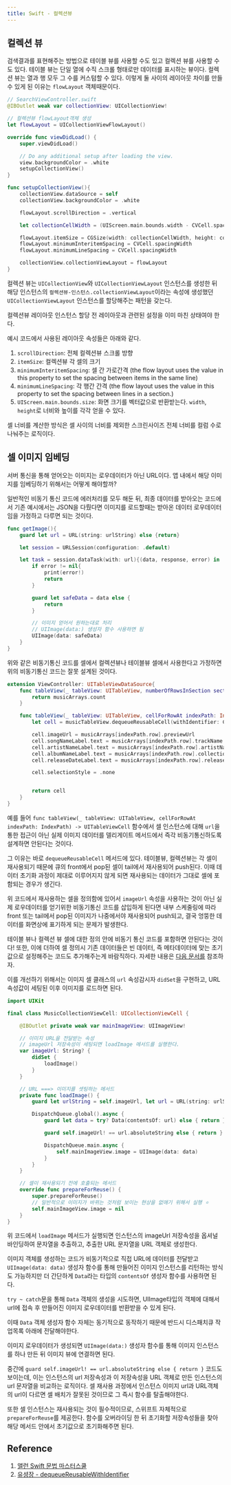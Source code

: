 ```yaml
---
title: Swift - 컬렉션뷰
---
```


## 컬렉션 뷰

검색결과를 표현해주는 방법으로 테이블 뷰를 사용할 수도 있고 컬렉션 뷰를 사용할 수도 있다. 테이블 뷰는 단일 열에 수직 스크롤 형태로만 데이터를 표시하는 뷰이다. 컬렉션 뷰는 열과 행 모두 그 수를 커스텀할 수 있다. 이렇게 둘 사이의 레이아웃 차이를 만들 수 있게 된 이유는 `flowLayout` 객체때문이다.

```swift
// SearchViewController.swift
@IBOutlet weak var collectionView: UICollectionView!

// 컬렉션뷰 flowLayout객체 생성
let flowLayout = UICollectionViewFlowLayout()

override func viewDidLoad() {
    super.viewDidLoad()

    // Do any additional setup after loading the view.
    view.backgroundColor = .white
    setupCollectionView()
}

func setupCollectionView(){
    collectionView.dataSource = self
    collectionView.backgroundColor = .white

    flowLayout.scrollDirection = .vertical

    let collectionCellWidth = (UIScreen.main.bounds.width - CVCell.spacingWidth * (CVCell.cellColumns - 1) ) /  CVCell.cellColumns

    flowLayout.itemSize = CGSize(width: collectionCellWidth, height: collectionCellWidth)
    flowLayout.minimumInteritemSpacing = CVCell.spacingWidth
    flowLayout.minimumLineSpacing = CVCell.spacingWidth

    collectionView.collectionViewLayout = flowLayout
}
```

컬렉션 뷰는 `UICollectionView`와 `UICollectionViewLayout` 인스턴스를 생성한 뒤 해당 인스턴스의 `컬렉션뷰-인스턴스.collectionViewLayout`이라는 속성에 생성했던 `UICollectionViewLayout` 인스턴스를 할당해주는 패턴을 갖는다.

컬렉션뷰 레이아웃 인스턴스 할당 전 레이아웃과 관련된 설정을 이미 마친 상태여야 한다.

예시 코드에서 사용된 레이아웃 속성들은 아래와 같다.

1. `scrollDirection`: 전체 컬렉션뷰 스크롤 방향
2. `itemSize`: 컬렉션뷰 각 셀의 크기
3. `minimumInteritemSpacing`: 셀 간 가로간격 (the flow layout uses the value in this property to set the spacing between items in the same line)
4. `minimumLineSpacing`: 각 행간 간격 (the flow layout uses the value in this property to set the spacing between lines in a section.)
5. `UIScreen.main.bounds.size`: 화면 크기를 벡터값으로 반환받는다. `width`, `height`로 너비와 높이를 각각 얻을 수 있다.

셀 너비를 계산한 방식은 셀 사이의 너비를 제외한 스크린사이즈 전체 너비를 컬럼 수로 나눠주는 로직이다.

## 셀 이미지 임베딩

서버 통신을 통해 얻어오는 이미지는 로우데이터가 아닌 URL이다. 앱 내에서 해당 이미지를 임베딩하기 위해서는 어떻게 해야할까?

일반적인 비동기 통신 코드에 에러처리를 모두 해둔 뒤, 최종 데이터를 받아오는 코드에서 기존 예시에서는 JSON을 다뤘다면 이미지를 로드할때는 받아온 데이터 로우데이터임을 가정하고 다루면 되는 것이다.

```swift
func getImage(){
    guard let url = URL(string: urlString) else {return}

    let session = URLSession(configuration: .default)

    let task = session.dataTask(with: url){(data, response, error) in
        if error != nil{
            print(error!)
            return
        }

        guard let safeData = data else {
            return
        }

        // 이미지 얻어서 원하는대로 처리
        // UIImage(data:) 생성자 함수 사용하면 됨
        UIImage(data: safeData)
    }
}
```

위와 같은 비동기통신 코드를 셀에서 컬렉션뷰나 테이블뷰 셀에서 사용한다고 가정하면 위의 비동기통신 코드는 잘못 설계된 것이다.

```swift
extension ViewController: UITableViewDataSource{
    func tableView(_ tableView: UITableView, numberOfRowsInSection section: Int) -> Int {
        return musicArrays.count
    }

    func tableView(_ tableView: UITableView, cellForRowAt indexPath: IndexPath) -> UITableViewCell {
        let cell = musicTableView.dequeueReusableCell(withIdentifier: Cell.musicCellIdentifier, for: indexPath) as! MusicCell

        cell.imageUrl = musicArrays[indexPath.row].previewUrl
        cell.songNameLabel.text = musicArrays[indexPath.row].trackName!.count > 15 ? "\(musicArrays[indexPath.row].trackName)..." : musicArrays[indexPath.row].trackName
        cell.artistNameLabel.text = musicArrays[indexPath.row].artistName
        cell.albumNameLabel.text = musicArrays[indexPath.row].collectionName
        cell.releaseDateLabel.text = musicArrays[indexPath.row].releaseDateString

        cell.selectionStyle = .none


        return cell
    }
}
```

예를 들어 `func tableView(_ tableView: UITableView, cellForRowAt indexPath: IndexPath) -> UITableViewCell` 함수에서 셀 인스턴스에 대해 `url`을 통한 접근이 아닌 실제 이미지 데이터를 델리게이트 메서드에서 즉각 비동기통신하도록 설계하면 안된다는 것이다.

그 이유는 바로 `dequeueReusableCell` 메서드에 있다. 테이블뷰, 컬렉션뷰는 각 셀이 재사용되기 때문에 큐의 front에서 pop된 셀이 tail에서 재사용되어 push된다. 이때 데이터 초기화 과정이 제대로 이루어지지 않게 되면 재사용되는 데이터가 그대로 셀에 포함되는 경우가 생긴다.

위 코드에서 재사용하는 셀을 정의함에 있어서 `imageUrl` 속성을 사용하는 것이 아닌 실제 로우데이터를 얻기위한 비동기통신 코드를 삽입하게 된다면 내부 스케줄링에 따라 front 또는 tail에서 pop된 이미지가 나중에서야 재사용되어 push되고, 결국 엉뚱한 데이터를 화면상에 표기하게 되는 문제가 발생한다.

테이블 뷰나 컬렉션 뷰 셀에 대한 정의 안에 비동기 통신 코드를 포함하면 안된다는 것이다! 또한, 이에 더하여 셀 정의시 기존 데이터들은 빈 데이터, 즉 메타데이터에 맞는 초기값으로 설정해주는 코드도 추가해주는게 바람직하다. 자세한 내용은 [다음 문서를](https://sihyungyou.github.io/iOS-dequeueReusableCell/) 참조하자.

이를 개선하기 위해서는 이미지 셀 클래스의 `url` 속성감시자 `didSet`을 구현하고, URL 속성값이 세팅된 이후 이미지를 로드하면 된다.

```swift
import UIKit

final class MusicCollectionViewCell: UICollectionViewCell {

    @IBOutlet private weak var mainImageView: UIImageView!

    // 이미지 URL을 전달받는 속성
    // imageUrl 저장속성이 세팅되면 loadImage 메서드를 실행한다.
    var imageUrl: String? {
        didSet {
            loadImage()
        }
    }

    // URL ===> 이미지를 셋팅하는 메서드
    private func loadImage() {
        guard let urlString = self.imageUrl, let url = URL(string: urlString)  else { return }

        DispatchQueue.global().async {
            guard let data = try? Data(contentsOf: url) else { return }

            guard self.imageUrl! == url.absoluteString else { return }

            DispatchQueue.main.async {
                self.mainImageView.image = UIImage(data: data)
            }
        }
    }

    // 셀이 재사용되기 전에 호출되는 메서드
    override func prepareForReuse() {
        super.prepareForReuse()
        // 일반적으로 이미지가 바뀌는 것처럼 보이는 현상을 없애기 위해서 실행 ⭐️
        self.mainImageView.image = nil
    }
}

```

위 코드에서 `loadImage` 메서드가 실행되면 인스턴스의 imageUrl 저장속성을 옵셔널 바인딩하여 문자열을 추출하고, 추출한 URL 문자열을 URL 객체로 생성한다.

이미지 객체를 생성하는 코드가 비동기적으로 직접 URL에 데이터를 전달받고 `UIImage(data: data)` 생성자 함수를 통해 만들어진 이미지 인스턴스를 리턴하는 방식도 가능하지만 더 간단하게 `Data`라는 타입의 `contentsOf` 생성자 함수를 사용하면 된다.

`try ~ catch`문을 통해 `Data` 객체의 생성을 시도하면, UIImage타입의 객체에 대해서 url에 접속 후 만들어진 이미지 로우데이터를 반환받을 수 있게 된다.

이때 `Data` 객체 생성자 함수 자체는 동기적으로 동작하기 때문에 반드시 디스패치큐 작업목록 아래에 전달해야한다.

이미지 로우데이터가 생성되면 `UIImage(data:)` 생성자 함수를 통해 이미지 인스턴스를 하나 만든 뒤 이미지 뷰에 연결하면 된다.

중간에 `guard self.imageUrl! == url.absoluteString else { return }` 코드도 보이는데, 이는 인스턴스의 url 저장속성과 이 저장속성을 URL 객체로 만든 인스턴스의 url 문자열을 비교하는 로직이다. 셀 재사용 과정에서 인스턴스 이미지 url과 URL객체의 url이 다르면 셀 배치가 잘못된 것이므로 그 즉시 함수를 탈출해야한다.

또한 셀 인스턴스는 재사용되는 것이 필수적이므로, 스위프트 자체적으로 `prepareForReuse`를 제공한다. 함수를 오버라이딩 한 뒤 초기화할 저장속성들을 찾아 해당 메서드 안에서 초기값으로 초기화해주면 된다.

## Reference

1. [앨런 Swift 문법 마스터스쿨](https://www.inflearn.com/course/%EC%8A%A4%EC%9C%84%ED%94%84%ED%8A%B8-%EB%AC%B8%EB%B2%95-%EB%A7%88%EC%8A%A4%ED%84%B0-%EC%8A%A4%EC%BF%A8-%EC%95%B1%EB%A7%8C%EB%93%A4%EA%B8%B0/dashboard)
2. [유셩장 - dequeueReusableWithIdentifier](https://sihyungyou.github.io/iOS-dequeueReusableCell/)
